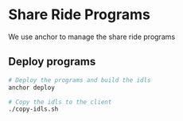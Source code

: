 # Share Ride Programs

We use anchor to manage the share ride programs

## Deploy programs
```sh
# Deploy the programs and build the idls
anchor deploy

# Copy the idls to the client
./copy-idls.sh
```